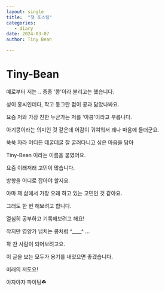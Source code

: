 ```yaml
---
layout: single
title:  "첫 포스팅"
categories:
   - diary
date: 2024-03-07
author: Tiny Bean

---
```


# Tiny-Bean 

예로부터 저는 .. 종종 '콩'이라 불리고는 했습니다.  

성이 홍씨인데다, 작고 동그란 점이 콩과 닮았나봐요.    

요즘 저와 가장 친한 누군가는 저를 '아콩'이라고 부릅니다.    

아기콩이라는 의미인 것 같은데 어감이 귀여워서 꽤나 마음에 들더군요.     



쑥쑥 자라 어디든 데굴데굴 잘 굴러다니고 싶은 마음을 담아    

Tiny-Bean 이라는 이름을 붙였어요.      



요즘 이래저래 고민이 많습니다.   

방향을 어디로 잡아야 할지요.     

아마 제 삶에서 가장 오래 하고 있는 고민인 것 같아요.     



그래도 한 번 해보려고 합니다.    

열심히 공부하고 기록해보려고 해요!     



작지만 영양가 넘치는 콩처럼 ^____^ ...    

꽉 찬 사람이 되어보려고요.



이 글을 보는 모두가 용기를 내었으면 좋겠습니다.    

미래의 저도요!    

아자아자 파이팅☘️ 
